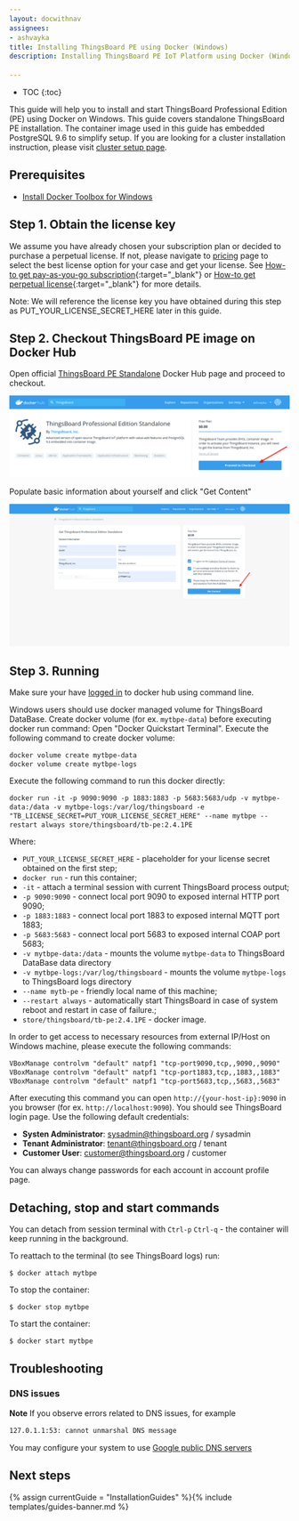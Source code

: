 ```yaml
---
layout: docwithnav
assignees:
- ashvayka
title: Installing ThingsBoard PE using Docker (Windows)
description: Installing ThingsBoard PE IoT Platform using Docker (Windows)

---
```


* TOC
{:toc}


This guide will help you to install and start ThingsBoard Professional Edition (PE) using Docker on Windows. 
This guide covers standalone ThingsBoard PE installation. The container image used in this guide has embedded PostgreSQL 9.6 to simplify setup. 
If you are looking for a cluster installation instruction, please visit [cluster setup page](/docs/user-guide/install/pe/cluster-setup/).  


## Prerequisites

- [Install Docker Toolbox for Windows](https://docs.docker.com/toolbox/toolbox_install_windows/)

## Step 1. Obtain the license key 

We assume you have already chosen your subscription plan or decided to purchase a perpetual license. 
If not, please navigate to [pricing](/pricing/) page to select the best license option for your case and get your license. 
See [How-to get pay-as-you-go subscription](https://www.youtube.com/watch?v=dK-QDFGxWek){:target="_blank"} or [How-to get perpetual license](https://www.youtube.com/watch?v=GPe0lHolWek){:target="_blank"} for more details.

Note: We will reference the license key you have obtained during this step as PUT_YOUR_LICENSE_SECRET_HERE later in this guide.

## Step 2. Checkout ThingsBoard PE image on Docker Hub

Open official [ThingsBoard PE Standalone](https://hub.docker.com/_/thingsboard-pe) Docker Hub page and proceed to checkout.

![image](/images/user-guide/install/docker-pe/checkout.png)


Populate basic information about yourself and click "Get Content"


![image](/images/user-guide/install/docker-pe/details.png) 
 

## Step 3. Running

Make sure your have [logged in](https://docs.docker.com/engine/reference/commandline/login/) to docker hub using command line.

Windows users should use docker managed volume for ThingsBoard DataBase. 
Create docker volume (for ex. `mytbpe-data`) before executing docker run command:
Open "Docker Quickstart Terminal". Execute the following command to create docker volume:

``` 
docker volume create mytbpe-data
docker volume create mytbpe-logs
```

Execute the following command to run this docker directly:

``` 
docker run -it -p 9090:9090 -p 1883:1883 -p 5683:5683/udp -v mytbpe-data:/data -v mytbpe-logs:/var/log/thingsboard -e "TB_LICENSE_SECRET=PUT_YOUR_LICENSE_SECRET_HERE" --name mytbpe --restart always store/thingsboard/tb-pe:2.4.1PE
```

Where: 
    
- `PUT_YOUR_LICENSE_SECRET_HERE` - placeholder for your license secret obtained on the first step;    
- `docker run`              - run this container;
- `-it`                     - attach a terminal session with current ThingsBoard process output;
- `-p 9090:9090`            - connect local port 9090 to exposed internal HTTP port 9090;
- `-p 1883:1883`            - connect local port 1883 to exposed internal MQTT port 1883;   
- `-p 5683:5683`            - connect local port 5683 to exposed internal COAP port 5683; 
- `-v mytbpe-data:/data`      - mounts the volume `mytbpe-data` to ThingsBoard DataBase data directory
- `-v mytbpe-logs:/var/log/thingsboard`      - mounts the volume `mytbpe-logs` to ThingsBoard logs directory
- `--name mytb-pe`             - friendly local name of this machine;
- `--restart always`        - automatically start ThingsBoard in case of system reboot and restart in case of failure.;
- `store/thingsboard/tb-pe:2.4.1PE`          - docker image.

In order to get access to necessary resources from external IP/Host on Windows machine, please execute the following commands:

``` 
VBoxManage controlvm "default" natpf1 "tcp-port9090,tcp,,9090,,9090"  
VBoxManage controlvm "default" natpf1 "tcp-port1883,tcp,,1883,,1883"
VBoxManage controlvm "default" natpf1 "tcp-port5683,tcp,,5683,,5683"
```
    
After executing this command you can open `http://{your-host-ip}:9090` in you browser (for ex. `http://localhost:9090`). You should see ThingsBoard login page.
Use the following default credentials:

- **Systen Administrator**: sysadmin@thingsboard.org / sysadmin
- **Tenant Administrator**: tenant@thingsboard.org / tenant
- **Customer User**: customer@thingsboard.org / customer
    
You can always change passwords for each account in account profile page.

## Detaching, stop and start commands

You can detach from session terminal with `Ctrl-p` `Ctrl-q` - the container will keep running in the background.

To reattach to the terminal (to see ThingsBoard logs) run:

```
$ docker attach mytbpe
```

To stop the container:

```
$ docker stop mytbpe
```

To start the container:

```
$ docker start mytbpe
```

## Troubleshooting

### DNS issues

**Note** If you observe errors related to DNS issues, for example

```bash
127.0.1.1:53: cannot unmarshal DNS message
```

You may configure your system to use [Google public DNS servers](https://developers.google.com/speed/public-dns/docs/using#windows)


## Next steps

{% assign currentGuide = "InstallationGuides" %}{% include templates/guides-banner.md %}

